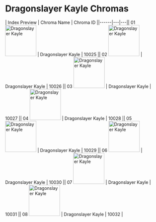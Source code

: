 # Dragonslayer Kayle Chromas

| Index  Preview | Chroma Name | Chroma ID ||------|---|---|| 01  <img src='https://raw.communitydragon.org/latest/plugins/rcp-be-lol-game-data/global/default/v1/champion-chroma-images/10/10025.png' alt='Dragonslayer Kayle' width='100'> | Dragonslayer Kayle | 10025 || 02  <img src='https://raw.communitydragon.org/latest/plugins/rcp-be-lol-game-data/global/default/v1/champion-chroma-images/10/10026.png' alt='Dragonslayer Kayle' width='100'> | Dragonslayer Kayle | 10026 || 03  <img src='https://raw.communitydragon.org/latest/plugins/rcp-be-lol-game-data/global/default/v1/champion-chroma-images/10/10027.png' alt='Dragonslayer Kayle' width='100'> | Dragonslayer Kayle | 10027 || 04  <img src='https://raw.communitydragon.org/latest/plugins/rcp-be-lol-game-data/global/default/v1/champion-chroma-images/10/10028.png' alt='Dragonslayer Kayle' width='100'> | Dragonslayer Kayle | 10028 || 05  <img src='https://raw.communitydragon.org/latest/plugins/rcp-be-lol-game-data/global/default/v1/champion-chroma-images/10/10029.png' alt='Dragonslayer Kayle' width='100'> | Dragonslayer Kayle | 10029 || 06  <img src='https://raw.communitydragon.org/latest/plugins/rcp-be-lol-game-data/global/default/v1/champion-chroma-images/10/10030.png' alt='Dragonslayer Kayle' width='100'> | Dragonslayer Kayle | 10030 || 07  <img src='https://raw.communitydragon.org/latest/plugins/rcp-be-lol-game-data/global/default/v1/champion-chroma-images/10/10031.png' alt='Dragonslayer Kayle' width='100'> | Dragonslayer Kayle | 10031 || 08  <img src='https://raw.communitydragon.org/latest/plugins/rcp-be-lol-game-data/global/default/v1/champion-chroma-images/10/10032.png' alt='Dragonslayer Kayle' width='100'> | Dragonslayer Kayle | 10032 |